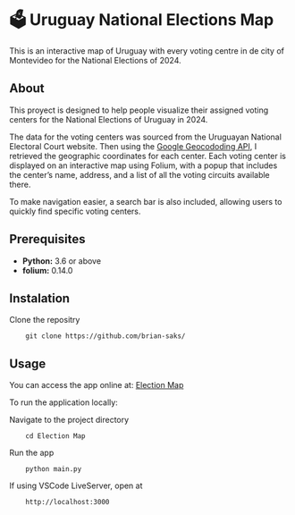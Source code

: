 
# 🗳️ Uruguay National Elections Map

This is an interactive map of Uruguay with every voting centre in de city of Montevideo for the National Elections of 2024. 

## About
This proyect is designed to help people visualize their assigned voting centers for the National Elections of Uruguay in 2024.

The data for the voting centers was sourced from the Uruguayan National Electoral Court website. Then using the [Google Geocododing API](https://developers.google.com/maps/documentation/geocoding/overview?hl=es-419),  I retrieved the geographic coordinates for each center. Each voting center is displayed on an interactive map using Folium, with a popup that includes the center’s name, address, and a list of all the voting circuits available there.

To make navigation easier, a search bar is also included, allowing users to quickly find specific voting centers.

## Prerequisites
- **Python:** 3.6 or above
- **folium:** 0.14.0

## Instalation
Clone the repositry

        git clone https://github.com/brian-saks/

## Usage

You can access the app online at: [Election Map](google.com)

To run the application locally:  
 
Navigate to the project directory
        
        cd Election Map

Run the app

        python main.py

If using VSCode LiveServer, open at

        http://localhost:3000 



